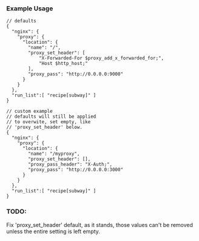 ### Example Usage

    // defaults
    {
      "nginx": {
        "proxy": {
          "location": {
            "name": "/",
            "proxy_set_header": [
                "X-Forwarded-For $proxy_add_x_forwarded_for;",
                "Host $http_host;"
            ],
            "proxy_pass": "http://0.0.0.0:9000"
          }
        }
      },
      "run_list":[ "recipe[subway]" ]
    }

    // custom example
    // defaults will still be applied
    // to overwite, set empty, like
    // 'proxy_set_header' below.
    {
      "nginx": {
        "proxy": {
          "location": {
            "name": "/myproxy",
            "proxy_set_header": [],
            "proxy_pass_header": "X-Auth;",
            "proxy_pass": "http://0.0.0.0:3000"
          }
        }
      },
      "run_list":[ "recipe[subway]" ]
    }

### TODO:

Fix 'proxy_set_header' default, as it stands, those values can't be removed
unless the entire setting is left empty.

